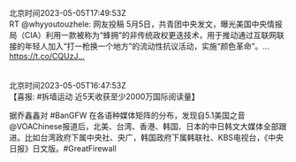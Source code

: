 北京时间2023-05-05T17:49:53Z<br>RT @whyyoutouzhele: 网友投稿
5月5日，共青团中央发文，曝光美国中央情报局（CIA）利用一款被称为“蜂拥”的非传统政权更迭技术，用于推动通过互联网联接的年轻人加入“打一枪换一个地方”的流动性抗议活动，实施“颜色革命”。… https://t.co/CQUzJ…<br><br><br>北京时间2023-05-05T16:47:53Z<br>【喜报: #拆墙运动 近5天收获至少2000万国际阅读量】

据乔鑫鑫对 #BanGFW 在各语种媒体矩阵的分布，发现自5.1美国之音@VOAChinese报道后，北美、台湾、香港、韩国、日本的中日韩文大媒体全部跟进。比如台湾政府下属中央社、央广，韩国政府下属韩联社、KBS电视台，《中央日报》日文版。#GreatFirewall<br><br><br>